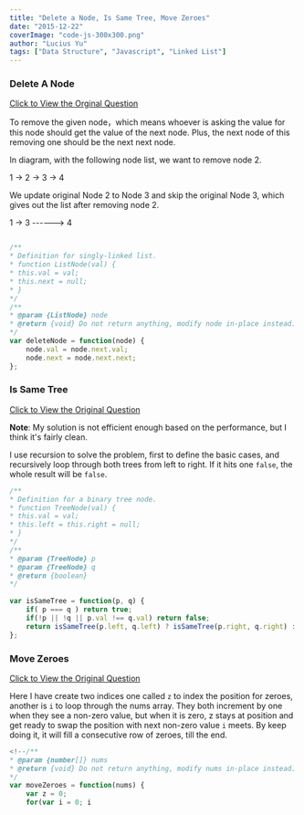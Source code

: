 ```yaml
---
title: "Delete a Node, Is Same Tree, Move Zeroes"
date: "2015-12-22"
coverImage: "code-js-300x300.png"
author: "Lucius Yu"
tags: ["Data Structure", "Javascript", "Linked List"]
---
```


### Delete A Node

[Click to View the Orginal Question](https://leetcode.com/problems/delete-node-in-a-linked-list/)

To remove the given node，which means whoever is asking the value for this node should get the value of the next node. Plus, the next node of this removing one should be the next next node.

In diagram, with the following node list, we want to remove node 2.

1 -> 2 -> 3 -> 4

We update original Node 2 to Node 3 and skip the original Node 3, which gives out the list after removing node 2.

1 -> 3 ------> 4

```javascript

/**
* Definition for singly-linked list.
* function ListNode(val) {
* this.val = val;
* this.next = null;
* }
*/
/**
* @param {ListNode} node
* @return {void} Do not return anything, modify node in-place instead.
*/
var deleteNode = function(node) {
    node.val = node.next.val;
    node.next = node.next.next;
};

```

### Is Same Tree

[Click to View the Original Question](https://leetcode.com/problems/same-tree/)

**Note**: My solution is not efficient enough based on the performance, but I think it's fairly clean.

I use recursion to solve the problem, first to define the basic cases, and recursively loop through both trees from left to right. If it hits one `false`, the whole result will be `false`.

```javascript
/**
* Definition for a binary tree node.
* function TreeNode(val) {
* this.val = val;
* this.left = this.right = null;
* }
*/
/**
* @param {TreeNode} p
* @param {TreeNode} q
* @return {boolean}
*/
 
var isSameTree = function(p, q) {
    if( p === q ) return true;
    if(!p || !q || p.val !== q.val) return false;
    return isSameTree(p.left, q.left) ? isSameTree(p.right, q.right) : false;
};
```

### Move Zeroes

[Click to View the Original Question](https://leetcode.com/problems/move-zeroes/)

Here I have create two indices one called `z` to index the position for zeroes, another is `i` to loop through the nums array. They both increment by one when they see a non-zero value, but when it is zero, z stays at position and get ready to swap the position with next non-zero value `i` meets. By keep doing it, it will fill a consecutive row of zeroes, till the end.

```javascript
<!--/**
* @param {number[]} nums
* @return {void} Do not return anything, modify nums in-place instead.
*/
var moveZeroes = function(nums) {
    var z = 0;
    for(var i = 0; i 
```
